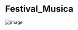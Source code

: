 # Festival_Musica
![image](https://user-images.githubusercontent.com/82686244/137828573-669a7100-52f4-4c00-bd7e-6f9587c249e3.png)
